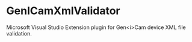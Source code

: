 # GenICamXmlValidator
Microsoft Visual Studio Extension plugin for Gen&lt;i>Cam device XML file validation.
